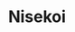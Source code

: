 --- 
title: "Nisekoi"
publishdate: "2019-7-8T16:48:46+02:00"
src: "https://365manga.net/manga/nisekoi"
image: "https://data.365manga.net/images/thumbnails/15786-nisekoi.jpg"
description: "Raku Ichijou may be the heir to a yakuza group, but he's a normal high school kid who dreams of nothing more than to live a peaceful life. But when he crosses paths with a super-hot yet violent transfer student, Chitoge Kirisaki, his once normal life takes a sharp turn for the worse!"
---